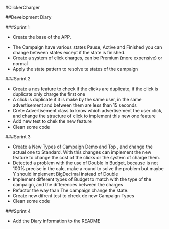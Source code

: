 #ClickerCharger




##Development Diary

###Sprint 1

  - Create the base of the APP. 
  * The Campaign have various states Pause, Active and Finished you can change between states except if the state 
  is finished. 
  * Create a system of click charges, can be Premium (more expensive) or normal
  * Apply the state pattern to resolve te states of the campaign

###Sprint 2
  * Create a nes feature to check if the clicks are duplicate, if the click is duplicate only charge the first one
  * A click is duplicate if it is make by the same user, in the same advertisement and between them are less than
  15 seconds
  * Crete Advertisement class to know which advertisement the user click, and change the structure of click to 
  implement this new one feature
  * Add new test to chek the new feature
  * Clean some code

###Sprint 3

  * Create a New Types of Campaign Demo and Top , and change the actual one to Standard. With this changes can 
  implement the new feature to change the cost of the clicks or the system of charge them.
  * Detected a problem with the use of Double in Budget, because is not 100% precise in the calc, make a round 
  to solve the problem but maybe Y should implement BigDecimal instead of Double 
  * Implement different types of Budget to match with the type of the campaign, and the differences between the charges
  * Refactor the way than The campaign change the state.
  * Create new difrent test to check de new Campaign Types
  * Clean some code
 
###Sprint 4
  * Add the Diary information to the README


